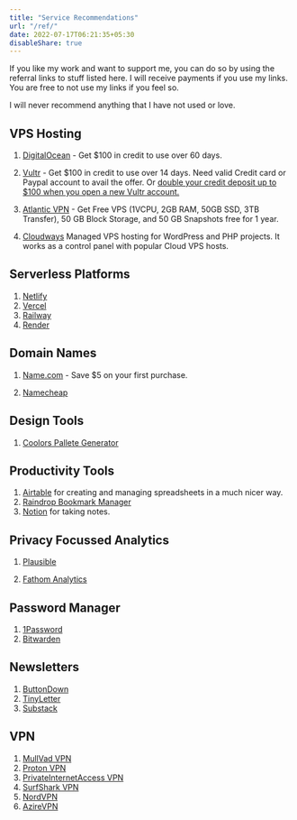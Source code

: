 ```yaml
---
title: "Service Recommendations"
url: "/ref/"
date: 2022-07-17T06:21:35+05:30
disableShare: true
---
```


If you like my work and want to support me, you can do so by using the referral links to stuff listed here. I will receive payments if you use my links. You are free to not use my links if you feel so.

I will never recommend anything that I have not used or love.

## VPS Hosting

1. [DigitalOcean](https://www.digitalocean.com/?refcode=574d284bdcd2&utm_campaign=Referral_Invite&utm_medium=Referral_Program&utm_source=CopyPaste) - Get $100 in credit to use over 60 days.

2. [Vultr](https://www.vultr.com/?ref=8979038-8H) - Get $100 in credit to use over 14 days. Need valid Credit card or Paypal account to avail the offer. Or [double your credit deposit up to $100 when you open a new Vultr account.](https://www.vultr.com/match/?ref=6816937)

3. [Atlantic VPN](https://cloud.atlantic.net/r/d93mkn1q) - Get Free VPS (1VCPU, 2GB RAM, 50GB SSD, 3TB Transfer), 50 GB Block Storage, and 50 GB Snapshots free for 1 year.

4. [Cloudways](https://www.cloudways.com/en/?id=56611) Managed VPS hosting for WordPress and PHP projects. It works as a control panel with popular Cloud VPS hosts.

## Serverless Platforms

1. [Netlify](https://netlify.com)
2. [Vercel](https://vercel.com/)
3. [Railway](https://railway.app?referralCode=nspeaks)
4. [Render](https://render.com/)

## Domain Names

1. [Name.com](https://www.name.com/referral/331013) - Save $5 on your first purchase.

2. [Namecheap](https://namecheap.pxf.io/nspeaks)

## Design Tools

1. [Coolors Pallete Generator](https://coolors.co/?ref=5fbc0474f93c7d000a63e0df)

## Productivity Tools

1. [Airtable](https://airtable.com/invite/r/E46H33pX) for creating and managing spreadsheets in a much nicer way.
2. [Raindrop Bookmark Manager](https://raindrop.io/)
3. [Notion](https://www.notion.so/) for taking notes.

## Privacy Focussed Analytics

1. [Plausible](https://plausible.io/)

2. [Fathom Analytics](https://usefathom.com/ref/AIAONB)

## Password Manager

1. [1Password](https://1password.com/)
2. [Bitwarden](https://bitwarden.com/)

## Newsletters

1. [ButtonDown](https://buttondown.email/)
2. [TinyLetter](https://tinyletter.com/)
3. [Substack](https://substack.com/)

## VPN

1. [MullVad VPN](https://mullvad.net/en/)
2. [Proton VPN](https://protonvpn.com/)
3. [PrivateInternetAccess VPN](https://www.privateinternetaccess.com/pages/buy-vpn/nspeaks)
4. [SurfShark VPN](https://get.surfshark.net/SHiE)
5. [NordVPN](https://nordvpn.sjv.io/nspeaks)
6. [AzireVPN](https://www.azirevpn.com/ref/YOnAemTSX7)
